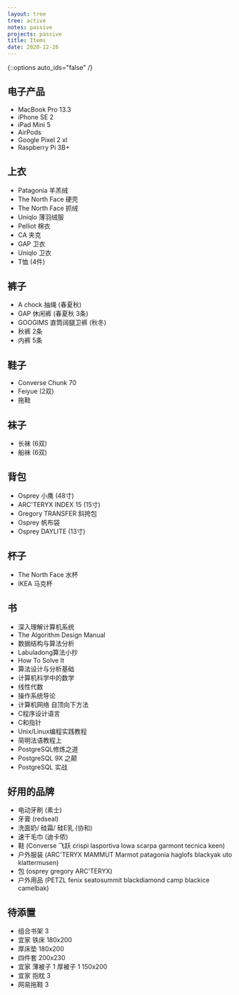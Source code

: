 ```yaml
---
layout: tree
tree: active
notes: passive
projects: passive
title: Items
date: 2020-12-26
---
```



{::options auto_ids="false" /}


## 电子产品
* MacBook Pro 13.3
* iPhone SE 2
* iPad Mini 5
* AirPods
* Google Pixel 2 xl
* Raspberry Pi 3B+

## 上衣
* Patagonia 羊羔绒
* The North Face 硬壳
* The North Face 抓绒
* Uniqlo 薄羽绒服
* Pelliot 棉衣
* CA 夹克
* GAP 卫衣
* Uniqlo 卫衣
* T恤 (4件)

## 裤子
* A chock 抽绳 (春夏秋)
* GAP 休闲裤 (春夏秋 3条)
* GOOGIMS 直筒阔腿卫裤 (秋冬)
* 秋裤 2条
* 内裤 5条

## 鞋子
* Converse Chunk 70
* Feiyue (2双)
* 拖鞋

## 袜子
* 长袜 (6双)
* 船袜 (6双)

## 背包
* Osprey 小鹰 (48寸)
* ARC'TERYX INDEX 15 (15寸)
* Gregory TRANSFER 斜挎包
* Osprey 帆布袋
* Osprey DAYLITE (13寸)

## 杯子
* The North Face 水杯
* IKEA 马克杯

## 书
* 深入理解计算机系统
* The Algorithm Design Manual
* 数据结构与算法分析
* Labuladong算法小抄
* How To Solve It
* 算法设计与分析基础
* 计算机科学中的数学
* 线性代数
* 操作系统导论
* 计算机网络 自顶向下方法
* C程序设计语言
* C和指针
* Unix/Linux编程实践教程
* 简明法语教程上
* PostgreSQL修炼之道
* PostgreSQL 9X 之颠
* PostgreSQL 实战

## 好用的品牌
* 电动牙刷 (素士)
* 牙膏 (redseal)
* 洗面奶/ 硅霜/ 硅E乳 (协和)
* 速干毛巾 (迪卡侬)
* 鞋 (Converse 飞跃 crispi lasportiva lowa scarpa garmont tecnica keen)
* 户外服装 (ARC'TERYX MAMMUT Marmot patagonia haglofs blackyak uto klattermusen)
* 包 (osprey gregory ARC'TERYX)
* 户外用品 (PETZL fenix seatosummit blackdiamond camp blackice camelbak)

## 待添置
* 组合书架 3
* 宜家 铁床 180x200
* 厚床垫 180x200
* 四件套 200x230
* 宜家 薄被子 1 厚被子 1 150x200
* 宜家 抱枕 3
* 网易拖鞋 3

